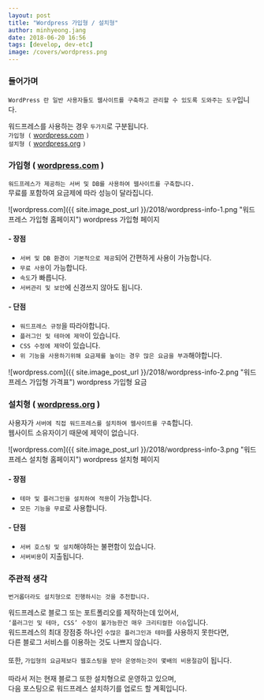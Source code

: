 ```yaml
---
layout: post
title: "Wordpress 가입형 / 설치형"
author: minhyeong.jang
date: 2018-06-20 16:56
tags: [develop, dev-etc]
image: /covers/wordpress.png
---
```


### 들어가며

`WordPress 란 일반 사용자들도 웹사이트를 구축하고 관리할 수 있도록 도와주는 도구`입니다.

워드프레스를 사용하는 경우 `두가지`로 구분됩니다.<br/>
`가입형 (` [wordpress.com](https://www.wordpress.com) `)`<br/>
`설치형 (` [wordpress.org](https://www.wordpress.org) `)`

### 가입형 ( [wordpress.com](https://www.wordpress.com) )

`워드프레스가 제공하는 서버 및 DB를 사용하여 웹사이트를 구축합니다.`<br/>
무료를 포함하여 요금제에 따라 성능이 달라집니다.

![wordpress.com]({{ site.image_post_url }}/2018/wordpress-info-1.png "워드프레스 가입형 홈페이지")
<img-info>wordpress 가입형 페이지</img-info>

#### - 장점

- `서버 및 DB 환경이 기본적으로 제공`되어 간편하게 사용이 가능합니다.
- `무료 사용`이 가능합니다.
- `속도`가 빠릅니다.
- `서버관리 및 보안`에 신경쓰지 않아도 됩니다.

#### - 단점

- `워드프레스 규정`을 따라야합니다.
- `플러그인 및 테마에 제약`이 있습니다.
- `CSS 수정에 제약`이 있습니다.
- `위 기능을 사용하기위해 요금제를 높이는 경우 많은 요금을 부과`해야합니다.

![wordpress.com]({{ site.image_post_url }}/2018/wordpress-info-2.png "워드프레스 가입형 가격표")
<img-info>wordpress 가입형 요금</img-info>

### 설치형 ( [wordpress.org](https://www.wordpress.org) )

사용자가 `서버에 직접 워드프레스를 설치하여 웹사이트를 구축`합니다.<br/>
웹사이트 소유자이기 때문에 제약이 없습니다.

![wordpress.com]({{ site.image_post_url }}/2018/wordpress-info-3.png "워드프레스 설치형 홈페이지")
<img-info>wordpress 설치형 페이지</img-info>

#### - 장점

- `테마 및 플러그인을 설치하여 적용`이 가능합니다.
- `모든 기능을 무료`로 사용합니다.

#### - 단점

- `서버 호스팅 및 설치`해야하는 불편함이 있습니다.
- `서버비용`이 지출됩니다.

### 주관적 생각

`번거롭더라도 설치형으로 진행하시는 것을 추천합니다.`

워드프레스로 블로그 또는 포트폴리오를 제작하는데 있어서,<br/>
`‘플러그인 및 테마, CSS’ 수정이 불가능한건 매우 크리티컬한 이슈`입니다.<br/>
워드프레스의 최대 장점중 하나인 `수많은 플러그인과 테마`를 사용하지 못한다면,<br/>
다른 블로그 서비스를 이용하는 것도 나쁘지 않습니다.<br/>
<br/>
또한, `가입형의 요금제보다 웹호스팅을 받아 운영하는것이 몇배의 비용절감`이 됩니다.<br/>
<br/>
따라서 저는 현재 블로그 또한 설치형으로 운영하고 있으며,<br/>
다음 포스팅으로 워드프레스 설치하기를 업로드 할 계획입니다.
